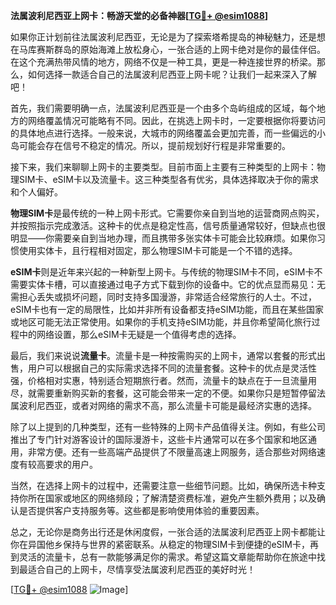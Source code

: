 **法属波利尼西亚上网卡：畅游天堂的必备神器[[TG💪+ @esim1088](https://t.me/s/esim1088)]**

如果你正计划前往法属波利尼西亚，无论是为了探索塔希提岛的神秘魅力，还是想在马库赛斯群岛的原始海滩上放松身心，一张合适的上网卡绝对是你的最佳伴侣。在这个充满热带风情的地方，网络不仅是一种工具，更是一种连接世界的桥梁。那么，如何选择一款适合自己的法属波利尼西亚上网卡呢？让我们一起来深入了解吧！

首先，我们需要明确一点，法属波利尼西亚是一个由多个岛屿组成的区域，每个地方的网络覆盖情况可能略有不同。因此，在挑选上网卡时，一定要根据你将要访问的具体地点进行选择。一般来说，大城市的网络覆盖会更加完善，而一些偏远的小岛可能会存在信号不稳定的情况。所以，提前规划好行程是非常重要的。

接下来，我们来聊聊上网卡的主要类型。目前市面上主要有三种类型的上网卡：物理SIM卡、eSIM卡以及流量卡。这三种类型各有优劣，具体选择取决于你的需求和个人偏好。

**物理SIM卡**是最传统的一种上网卡形式。它需要你亲自到当地的运营商网点购买，并按照指示完成激活。这种卡的优点是稳定性高，信号质量通常较好，但缺点也很明显——你需要亲自到当地办理，而且携带多张实体卡可能会比较麻烦。如果你习惯使用实体卡，且行程相对固定，那么物理SIM卡可能是一个不错的选择。

**eSIM卡**则是近年来兴起的一种新型上网卡。与传统的物理SIM卡不同，eSIM卡不需要实体卡槽，可以直接通过电子方式下载到你的设备中。它的优点显而易见：无需担心丢失或损坏问题，同时支持多国漫游，非常适合经常旅行的人士。不过，eSIM卡也有一定的局限性，比如并非所有设备都支持eSIM功能，而且在某些国家或地区可能无法正常使用。如果你的手机支持eSIM功能，并且你希望简化旅行过程中的网络设置，那么eSIM卡无疑是一个值得考虑的选择。

最后，我们来说说**流量卡**。流量卡是一种按需购买的上网卡，通常以套餐的形式出售，用户可以根据自己的实际需求选择不同的流量套餐。这种卡的优点是灵活性强，价格相对实惠，特别适合短期旅行者。然而，流量卡的缺点在于一旦流量用尽，就需要重新购买新的套餐，这可能会带来一定的不便。如果你只是短暂停留法属波利尼西亚，或者对网络的需求不高，那么流量卡可能是最经济实惠的选择。

除了以上提到的几种类型，还有一些特殊的上网卡产品值得关注。例如，有些公司推出了专门针对游客设计的国际漫游卡，这些卡片通常可以在多个国家和地区通用，非常方便。还有一些高端产品提供了不限量高速上网服务，适合那些对网络速度有较高要求的用户。

当然，在选择上网卡的过程中，还需要注意一些细节问题。比如，确保所选卡种支持你所在国家或地区的网络频段；了解清楚资费标准，避免产生额外费用；以及确认是否提供客户支持服务等。这些都是影响使用体验的重要因素。

总之，无论你是商务出行还是休闲度假，一张合适的法属波利尼西亚上网卡都能让你在异国他乡保持与世界的紧密联系。从稳定的物理SIM卡到便捷的eSIM卡，再到灵活的流量卡，总有一款能够满足你的需求。希望这篇文章能帮助你在旅途中找到最适合自己的上网卡，尽情享受法属波利尼西亚的美好时光！

[[TG💪+ @esim1088](https://t.me/s/esim1088) ![Image](https://i.postimg.cc/4NQfJmqS/Snipaste-2025-05-13-00-14-12.png)]
